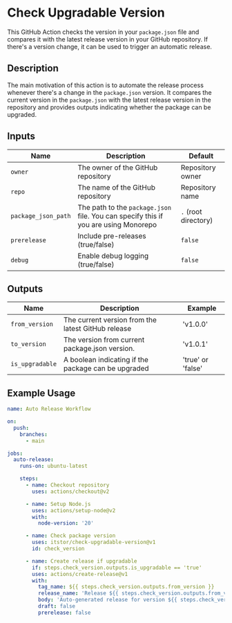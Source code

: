 # Check Upgradable Version

This GitHub Action checks the version in your `package.json` file and compares it with the latest release version in your GitHub repository. If there's a version change, it can be used to trigger an automatic release.

## Description

The main motivation of this action is to automate the release process whenever there's a change in the `package.json` version. It compares the current version in the `package.json` with the latest release version in the repository and provides outputs indicating whether the package can be upgraded.

## Inputs

| Name                | Description                                                                         | Default              |
| ------------------- | ----------------------------------------------------------------------------------- | -------------------- |
| `owner`             | The owner of the GitHub repository                                                  | Repository owner     |
| `repo`              | The name of the GitHub repository                                                   | Repository name      |
| `package_json_path` | The path to the `package.json` file. You can specify this if you are using Monorepo | `.` (root directory) |
| `prerelease`        | Include pre-releases (true/false)                                                   | `false`              |
| `debug`             | Enable debug logging (true/false)                                                   | `false`              |

## Outputs

| Name            | Description                                         | Example           |
| --------------- | --------------------------------------------------- | ----------------- |
| `from_version`  | The current version from the latest GitHub release  | 'v1.0.0'          |
| `to_version`    | The version from current package.json version.      | 'v1.0.1'          |
| `is_upgradable` | A boolean indicating if the package can be upgraded | 'true' or 'false' |

## Example Usage

```yaml
name: Auto Release Workflow

on:
  push:
    branches:
      - main

jobs:
  auto-release:
    runs-on: ubuntu-latest

    steps:
      - name: Checkout repository
        uses: actions/checkout@v2

      - name: Setup Node.js
        uses: actions/setup-node@v2
        with:
          node-version: '20'

      - name: Check package version
        uses: itstor/check-upgradable-version@v1
        id: check_version

      - name: Create release if upgradable
        if: steps.check_version.outputs.is_upgradable == 'true'
        uses: actions/create-release@v1
        with:
          tag_name: ${{ steps.check_version.outputs.from_version }}
          release_name: 'Release ${{ steps.check_version.outputs.from_version }}'
          body: 'Auto-generated release for version ${{ steps.check_version.outputs.from_version }}'
          draft: false
          prerelease: false
```
